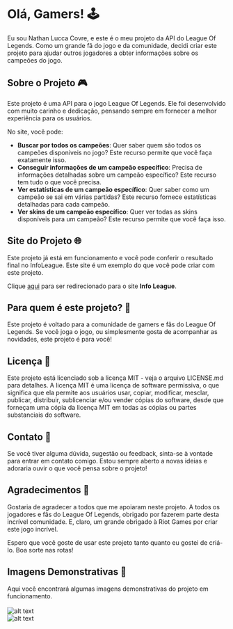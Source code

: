 # Olá, Gamers! 🕹️

Eu sou Nathan Lucca Covre, e este é o meu projeto da API do League Of Legends. Como um grande fã do jogo e da comunidade, decidi criar este projeto para ajudar outros jogadores a obter informações sobre os campeões do jogo.

## Sobre o Projeto 🎮

Este projeto é uma API para o jogo League Of Legends. Ele foi desenvolvido com muito carinho e dedicação, pensando sempre em fornecer a melhor experiência para os usuários.

No site, você pode:

- **Buscar por todos os campeões**: Quer saber quem são todos os campeões disponíveis no jogo? Este recurso permite que você faça exatamente isso.
- **Conseguir informações de um campeão específico**: Precisa de informações detalhadas sobre um campeão específico? Este recurso tem tudo o que você precisa.
- **Ver estatísticas de um campeão específico**: Quer saber como um campeão se sai em várias partidas? Este recurso fornece estatísticas detalhadas para cada campeão.
- **Ver skins de um campeão específico**: Quer ver todas as skins disponíveis para um campeão? Este recurso permite que você faça isso.

## Site do Projeto 🌐

Este projeto já está em funcionamento e você pode conferir o resultado final no InfoLeague. Este site é um exemplo do que você pode criar com este projeto.

Clique <a href="http://infoleague.infinityfreeapp.com/index.php" target="_blank">aqui</a> para ser redirecionado para o site **Info League**.

## Para quem é este projeto? 👥

Este projeto é voltado para a comunidade de gamers e fãs do League Of Legends. Se você joga o jogo, ou simplesmente gosta de acompanhar as novidades, este projeto é para você!

## Licença 📄

Este projeto está licenciado sob a licença MIT - veja o arquivo LICENSE.md para detalhes. A licença MIT é uma licença de software permissiva, o que significa que ela permite aos usuários usar, copiar, modificar, mesclar, publicar, distribuir, sublicenciar e/ou vender cópias do software, desde que forneçam uma cópia da licença MIT em todas as cópias ou partes substanciais do software.

## Contato 📧

Se você tiver alguma dúvida, sugestão ou feedback, sinta-se à vontade para entrar em contato comigo. Estou sempre aberto a novas ideias e adoraria ouvir o que você pensa sobre o projeto!

## Agradecimentos 💖

Gostaria de agradecer a todos que me apoiaram neste projeto. A todos os jogadores e fãs do League Of Legends, obrigado por fazerem parte desta incrível comunidade. E, claro, um grande obrigado à Riot Games por criar este jogo incrível.

Espero que você goste de usar este projeto tanto quanto eu gostei de criá-lo. Boa sorte nas rotas!

## Imagens Demonstrativas 📸

Aqui você encontrará algumas imagens demonstrativas do projeto em funcionamento.<br><br>
![alt text](https://media.discordapp.net/attachments/1086113858369896478/1216752075535548528/image.png?ex=660187ac&is=65ef12ac&hm=89ae4031f297f0253dcf97f144806ab7ebc89683ab8679b09ec8515984a8132c&=&format=webp&quality=lossless&width=1375&height=662 "Página Inicial")<br>
![alt text](https://media.discordapp.net/attachments/1086113858369896478/1216752076017766430/image.png?ex=660187ad&is=65ef12ad&hm=fa6dcddd576c06688adba425c001534c973673f3d81d83cde2a52054f4370bec&=&format=webp&quality=lossless&width=1375&height=662 "Página 'Info Campeão'")
